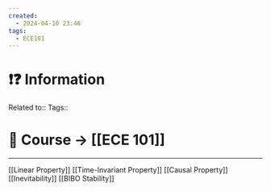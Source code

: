 ```yaml
---
created:
  - 2024-04-10 23:46
tags:
  - ECE101
---
```


# ❗❓ Information
Related to:: 
Tags:: 

# 🌌 Course -> [[ECE 101]]
---
[[Linear Property]]
[[Time-Invariant Property]]
[[Causal Property]]
[[Inevitability]]
[[BIBO Stability]]